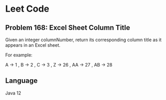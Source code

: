 # Leet Code
## Problem 168: Excel Sheet Column Title

Given an integer columnNumber, return its corresponding column title as it appears in an Excel sheet.

For example:

A -> 1 ,
B -> 2 ,
C -> 3 ,
Z -> 26 ,
AA -> 27 ,
AB -> 28 

## Language
Java 12

